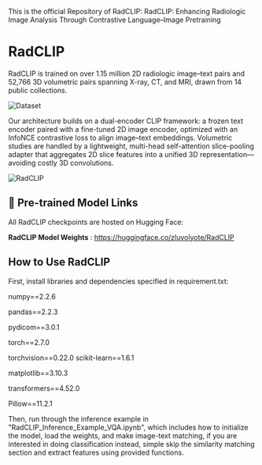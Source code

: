 This is the official Repository of RadCLIP: RadCLIP: Enhancing Radiologic Image Analysis Through Contrastive Language–Image Pretraining

# RadCLIP
RadCLIP is trained on over 1.15 million 2D radiologic image–text pairs and 52,766 3D volumetric pairs spanning X-ray, CT, and MRI, drawn from 14 public collections.

![Dataset](https://github.com/user-attachments/assets/cda8e9db-18f1-46c2-87b8-042a6ab98de1)

Our architecture builds on a dual-encoder CLIP framework: a frozen text encoder paired with a fine-tuned 2D image encoder, optimized with an InfoNCE contrastive loss to align image–text embeddings. Volumetric studies are handled by a lightweight, multi-head self-attention slice-pooling adapter that aggregates 2D slice features into a unified 3D representation—avoiding costly 3D convolutions. 

![RadCLIP](https://github.com/user-attachments/assets/0ee97a98-dc83-4272-bbe2-052235d8a3ac)

## 🔗 Pre-trained Model Links

All RadCLIP checkpoints are hosted on Hugging Face:

**RadCLIP Model Weights**  : https://huggingface.co/zluvolyote/RadCLIP  

## How to Use RadCLIP

First, install libraries and dependencies specified in requirement.txt:

numpy==2.2.6

pandas==2.2.3

pydicom==3.0.1

torch==2.7.0

torchvision==0.22.0
scikit-learn==1.6.1

matplotlib==3.10.3

transformers==4.52.0

Pillow==11.2.1

Then, run through the inference example in "RadCLIP_Inference_Example_VQA.ipynb", which includes how to initialize the model, load the weights, and make image-text matching, if you are interested in doing classification instead, simple skip the similarity matching section and extract features using provided functions.







